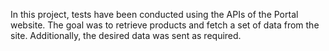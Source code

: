 In this project, tests have been conducted using the APIs of the Portal website. The goal was to retrieve products and fetch a set of data from the site. Additionally, the desired data was sent as required.

